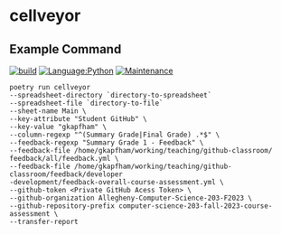 # cellveyor

## Example Command

[![build](https://github.com/gkapfham/cellveyor/actions/workflows/build.yml/badge.svg)](https://https://github.com/gkapfham/cellveyor/actions/workflows/build.yml)
[![Language:Python](https://img.shields.io/badge/Language-Python-blue.svg)](https://github.com/gkapfham/cellveyor/search?l=python)
[![Maintenance](https://img.shields.io/badge/Maintained%3F-Yes-blue.svg)](https://github.com/gkapfham/cellveyor/graphs/commit-activity)

```
poetry run cellveyor
--spreadsheet-directory `directory-to-spreadsheet`
--spreadsheet-file `directory-to-file`
--sheet-name Main \
--key-attribute "Student GitHub" \
--key-value "gkapfham" \
--column-regexp "^(Summary Grade|Final Grade) .*$" \
--feedback-regexp "Summary Grade 1 - Feedback" \
--feedback-file /home/gkapfham/working/teaching/github-classroom/
feedback/all/feedback.yml \
--feedback-file /home/gkapfham/working/teaching/github-
classroom/feedback/developer
-development/feedback-overall-course-assessment.yml \
--github-token <Private GitHub Acess Token> \
--github-organization Allegheny-Computer-Science-203-F2023 \
--github-repository-prefix computer-science-203-fall-2023-course-assessment \
--transfer-report
```
